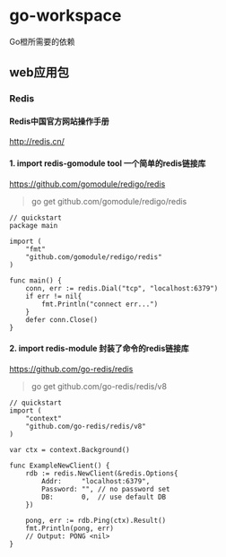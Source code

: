 # go-workspace
Go橙所需要的依赖

## web应用包

### Redis

#### Redis中国官方网站操作手册
http://redis.cn/

#### 1. import redis-gomodule tool 一个简单的redis链接库
https://github.com/gomodule/redigo/redis

> go get github.com/gomodule/redigo/redis

```
// quickstart
package main

import (
	"fmt"
	"github.com/gomodule/redigo/redis"
)

func main() {
	conn, err := redis.Dial("tcp", "localhost:6379")
	if err != nil{
		fmt.Println("connect err...")
	}
	defer conn.Close()
}
```
#### 2. import redis-module 封装了命令的redis链接库
https://github.com/go-redis/redis

> go get github.com/go-redis/redis/v8

```
// quickstart
import (
    "context"
    "github.com/go-redis/redis/v8"  
)

var ctx = context.Background()

func ExampleNewClient() {
    rdb := redis.NewClient(&redis.Options{
        Addr:     "localhost:6379",
        Password: "", // no password set
        DB:       0,  // use default DB
    })

    pong, err := rdb.Ping(ctx).Result()
    fmt.Println(pong, err)
    // Output: PONG <nil>
}
```










